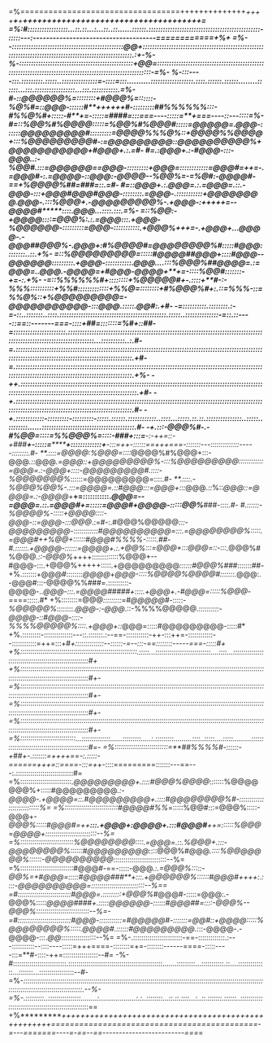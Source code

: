 =%==================================++++++++++++++*++++**+**+****************************************************************+++++++++++++++++++++++++++++++++++++=
=%:#:::::::::::::::::...::.::...:...::..::......::::::.:::::::::::::::::::::::::::::::::::::::::::::::-:::::---:-------------------------------------============+%+
=%--:::::::::::::::::::::::::::::::::::::::::::::::*@@+:::::::::::::::::::::::::::::::::::::::::::::::::::::::::::::::::::::::::::::::::::::::::::::::::::::::.:+-%-
 %-::::::::::::::::::::::::::::::::::::::::::::::::+@@=:::::::::::::::::::::::::::::::::::::::::::::::::::::::::::::::::::::::::::::::::::::::::::::::::::::::::-=%-
 %-:::----:::.:::::::::.:::::..:::::::::::::::=-::::*=:::..........::::::::::::::::::.::::.::::::.::::::........::::::...:::.:::::::::::::::::...:::.:::::::::::.=%-
 #-::*@@@@@@%*=::::::::+#@@@%*=::::::-%@%#=::*@@@-::::::*#**++++++#-:::::::::##%%%%%%*:::-*#%%@%#+:::::-***#**+=-:::::=*####*=:::===----:::::=**+===----::---::::=%-
 #=::%@@%#%@@@@*:::::=%@@%#%@@@#:::::=@@@@@=.*@@@-::::::*@@@@@@@@@#:::::::::=@@@@%%%@%::+@@@@%%@@@@+:::%@@@@@@@@@#-:=@@@@@@@@@*::@@@@@@@@@@%+@@@@@@@@@@@+#@@@+.:.=#-
 #=.:@@@+.:-#@@@-:::-@@@*..:-%@@#.:::=@@@@@@==@@@-:::::::::+@@@=::::::::::::=@@@#=++=-.=@@@#-:.=@@@@-::@@@*:-*@@@@--%@@%=-=*%@#:-@@@@#******-==+%@@@@%##=*###=::.=#-
 #=::@@@+.:.*@@@=.:.=@@@=.::.-@@@-:::+@@@#@@@#@@@-::::::::.=@@@-.:::::::::::+@@@@@@@@*.*@@@-.:::%@@@+.-@@@@@@@@@%-.+@@@-:+++++=--@@@@#*****::::.*@@@*...::::.:::.=%-
 *=::%@@*:-+@@@@::::=@@@%:.:.=@@@:::.+@@@-%@@@@@@-:::::::::=@@@-:::::::::::.+@@@%+++=-.+@@@+...*@@@@-.-@@@#*#@@@%-.*@@@+:#%@@@@#=@@@@@@@@%#:::::#@@@::::::::..::.+%-
 *=::%@@@@@@@@@=:::::#@@@@#*#@@@+::::#@@@--@@@@@@:::::::::.+@@@-:::::::::::.*@@@*....:::%@@@%##@@@@=.:=@@@=..*@@@*.-@@@@*=+#@@@*-@@@@*+**+=-::::%@@#:::::::-+=-:.+%-
-*=::*%%%%%%#+::::::::+%@@@@@#+-.::::+**#-:-*%%%*::::::::::+%%#:::::::::::::+%%@=::::::::+#%@@@%#+:.::=%%%-::=%%@%::+%@@@@@@@@@=-@@@@@@@@@@@-:::@@@*.:::::.*@@#:.+#-
-*=::::::::::.::::::::.:-=-::..:::::::..::::.:::::::::::::::::::::::::::::::::::::::::::::.:::::..::::::::::::::-=::.::----::==::-------===-::::+##=:::::::=%#+::##-
 *=::::::::::::::::::::::.::::::::::::::::::::::::::::::::::::::::::::::::::::::::::::::::::::::::::::::::::::::::::::::::::::::::::::::::::::::...::::::::::..:.*#-
 *=.::::::::::::::::::::::::::::::::::::::::::::::::::::::::::::::::::::::::::::::::::::::::::::::::::::::::::::::::::::::::::::::::::::::::::::::::::::::::::::.+#-
 *=.::::::::::::::::::::::::::::::::::::::::::::::::::::::::::::::::::::::::::::::::::::::::::::::::::::::::::::::::::::::::::::::::::::::::::::::::::::::::::::.+%-
-++.::::::::::::::::::::::::::::::::::::::::::::::::::::::::::::::::::::::::::::::::::::::::::::::::::::::::::::::::::::::::::::::::::::::::::::::::::::::::::::.+#-
-*+.::::::::::::::::::::::::::::::::::::::::::::::::::::::::::::::::::::::::::::::::::::::::::::::::::::::::::::::::::::::::::::::::::::::::::::::::::::::::::::.*#-
-*+.::::::::::::-:::::::::-:::::::::-:::::.::::::.::::::::::::..::::...:::::.::.::.:::::::::::::::..:::::..::::::::......:::::::::::::::::::::::::::::::::::::::.*#-
-*+.:::-@@@%#-.-#%@@=::::=*%%@@@%*=::::-###+:::=***-:-++=::-+*###**+-:::::=********+:::::::::::::+**-:::=++-::::::==+++===-:::::::---::::::::::::::-----::::::::.*#-
 **.::::=@@@@*:%@@@=::::*@@@@%#%@@@+:::-@@@*.::*@@@*.=@@@::+@@@@@@@@@%-:::%@@@@@@@@@::::::::::::=@@@=.:-@@@+::::-@@@@@@@@@#.::::-%@@@@@@@%*::::::=@@@@@@@@@=::::.*#-
 **.::::.-%@@@%@@%-.:::=@@@@=.::#@@@:::=@@@+:::*@@@*.::*%::*@@@::=@@@@=.:-@@@@*+**+=:::::::::::.*@@@=--=@@@=.::.=@@@#****+=:::::=@@@#+*@@@@-:::::*@@%***###-::::.*#-
 *#.::::::-%@@@@%-:::::+@@@@::::-@@@-::=@@@-:::*@@@*.:=#-:.#@@@%@@@@@*:::-@@@@@@@@@-::::::::::::#@@@@@@@@@@=:::.=@@@@@@@@%:::::.=@@@#++%@@+::::::#@@@#%%%%-:::::.##-
 *#.::::::.+@@@@-::::::=@@@@+.:.+@@%:::=@@@+:::*@@@=::-:::.*@@@%#%@@@*.::-@@@%*++++:::::::::::::%@@@+--#@@@-:::.+@@@%+++++:::::.+@@@@@@@@@*::::::#@@@%###*:::::::##-
 +%.:::::::+@@@#::::::::*@@@@*+*@@@-::::%@@@@%@@@@#:::::::.*@@@:.-@@@#:::-@@@@%%###=.::::::::::-@@@@-..*@@@-:::.=@@@@#####+::::.+@@@+.-#@@@=:::::%@@@*-====:::::.#*
 +%::::::::=@@@*:::::::::=#@@@@@#*-:::::-*%@@@@@%*::::::::.*@@@-:-@@@*.::-%%%%@@@@@*.::::::::::-@@@@-::#@@@-::::-%%%%@@@@@%::::.+@@@+::*@@@=:::::#@@@@@@@@@-:::::#*
 +%.:::::::::-::::::::::::::---::.:::::::.:--==-:::::::::::-++-:::++=-::::::::::::--::::::::::::=++=:::+#*+::::::::::::::--::::::-=--:::-==::::::::-----===-:::::#+
 +%:::::::::::::::::::::::::::::::::::::::::::::::::::::::::.:::::...:::::::::::::::::::::::::::....::::...::::::::::::::::::::::::::::::::::::::::::::::::::::::#+
 +%::::::::::::::::::::::::::::::::::::::::::::::::::::::::::::::::::::::::::::::::::::::::::::::::::::::::::::::::::::::::::::::::::::::::::::::::::::::::::::::#+-
 =%::::::::::::::::::::::::::::::::::::::::::::::::::::::::::::::::::::::::::::::::::::::::::::::::::::::::::::::::::::::::::::::::::::::::::::::::::::::::::::::#+-
 =%::::::::::::::::::::::::::::::::::::::::::::::::::::::::::::::::::::::::::::::::::::::::::::::::::::::::::::::::::::::::::::::::::::::::::::::::::::::::::::::#+-
 =%::::::::::::::::::::::::::::::::::::::::::::::::::::::::::::::::::::::::::::::::::::::::::::::::::::::::::::::::::::::::::::::::::::::::::::::::::::::::::::::#+-
 =%:::::::::::::::::::::::::::...::::::::::::::......:::::::::.....:.:::::::::.........::::..:::::....:::::.........:::::::::::::::::::::::::::::::::::::::::::::#=-
 =%::::::::::::::::::::::::::=**##%%%%#-::::::-+*##*+-.:::::::=++++==-:.:::::-======+++=::====-:::=+*+-::::=========:::::::---==---:.::::::::::::::::::::::::::::#=
 =%:::::::::::::::::::::::::.*@@@@@@@@@+.::::#@@@%@@@@*:::::::%@@@@@@@%+:::::#@@@@@@@@@*.:-@@@@-.+@@@@=::.#@@@@@@@@@+.::::#@@@@@@@@%#-:::::::::::::::::::::::::::%=
 =%::::::::::::::::::::::::::#@@@@#%%*=:::::%@@#:::=@@@%:::::-@@@+-*@@@%:::::#@@@#=++**:::.+@@@+:@@@@+.:::#@@@#**++=::::::%@@@*=*@@@@+:::::::::::::::::::::::::--%=
 =%::::::::::::::::::::::::::%@@@@@@@@::::.=@@@=.::.%@@@+.:::-@@@@@@@@%::::::#@@@@@@@@@*::::@@@%#@@@*.::::%@@@@@@@%::::::-@@@@@@@@@@*::::::::::::::::::::::::::--%=
 =%::::::::::::::::::::::::::#@@@#-==-:::::-@@@*.:.=@@@%:::::-@@%=+#@@@=:::::#@@@@###**+:::.+@@@@@@%::::::#@@@#++++:.::::-@@@@@@@@@@=::::::::::::::::::::::::::--%==
 =#::::::::::::::::::::::::::#@@@=.:::::::::+@@@%*#@@@#-:::::=@@@:.-@@@%:::::*@@@@####+.:::::@@@@@@-::::::#@@@#*#***=::::-@@@%--*@@@%::::::::::::::::::::::::::--%=-
 =#::::::::::::::::::::::::::#@@@-:::::::::::=#@@@@@#-:::::::=@@#::+@@@@:::::%@@@@@@@@%:::::.*@@@@#.::::::#@@@@@@@@@*.:::-@@@@-.-@@@@-:::.*@@*:::::::::::::::::--%=
 =%-.::::::::::::::::::::::::-==-:::::::::::::.:---:::::::::::--::::----:::::=+++====-::::::::=+=-::::::::------====-:::::----:::=**#-::::-++=:::::::::::::::::--#=
 -%-#::::::::::::::::::::::::::.::::::::::::::::::::::::::::::::::::::::::::::.......:::::::::...:::::::::::.::....::::::::::::::...:::::::...:::::::::::::::::--#-
 =%-*:::::::::::::::::::::::::::::::::::::::::::::::::::::::::::::::::::::::::::::::::::::::::::::::::::::::::::::::::::::::::::::::::::::::::::::::::::::::::.--%-
 =%-.:::::::::..::::::::::::::::........:..................:.:..::::::::...::.::.::::...:..::.:::::::.::::::..::::::::::::::::::::::::::::::::::::::::::::::::*::==
 +%**********++++++++++++++++++++++++++++++++++++++++++++++++++++============================================-=---=======----=-==--==-------------------------===*=
